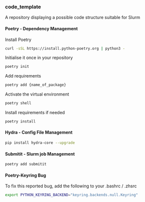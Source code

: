 ### code_template
A repository displaying a possible code structure suitable for Slurm


#### Poetry - Dependency Management
Install Poetry 
```bash
curl -sSL https://install.python-poetry.org | python3 -
```

Initialise it once in your repository
```bash
poetry init
```

Add requirements
```bash
poetry add {name_of_package}
```

Activate the virtual environment
```bash
poetry shell
```

Install requirements if needed
```bash
poetry install
```

#### Hydra - Config File Management
```bash
pip install hydra-core --upgrade
```

#### Submitit - Slurm job Management
```bash
poetry add submitit
```

#### Poetry-Keyring Bug 
To fix this reported bug, add the following to your .bashrc / .zhsrc
```bash
export PYTHON_KEYRING_BACKEND="keyring.backends.null.Keyring"
```
